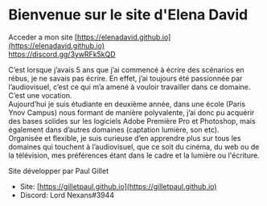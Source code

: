 # Bienvenue sur le site d'Elena David

Acceder a mon site [https://elenadavid.github.io](https://elenadavid.github.io)  
https://discord.gg/3ywRFk5kQD

C’est lorsque j’avais 5 ans que j’ai commencé à écrire des scénarios en rébus, je ne savais pas écrire. En effet, j’ai toujours été passionnée par l’audiovisuel, c’est ce qui m’a amené à vouloir travailler dans ce domaine. C’est une vocation.  
Aujourd’hui je suis étudiante en deuxième année, dans une école (Paris Ynov Campus) nous formant de manière polyvalente, j’ai donc pu acquérir des bases solides sur les logiciels Adobe Première Pro et Photoshop, mais également dans d’autres domaines (captation lumière, son etc).  
Organisée et flexible, je suis curieuse d’en apprendre plus sur tous les domaines qui touchent à l’audiovisuel, que ce soit du cinéma, du web ou de la télévision, mes préférences étant dans le cadre et la lumière ou l'écriture.

Site développer par Paul Gillet 
- Site: [https://gilletpaul.github.io](https://gilletpaul.github.io)
- Discord: Lord Nexans#3944
